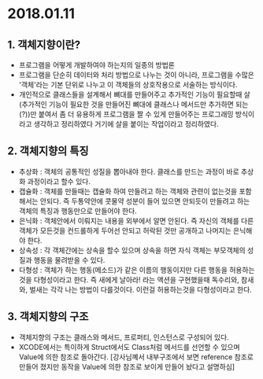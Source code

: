 # 2018.01.11

## 1. 객체지향이란?

- 프로그램을 어떻게 개발하여야 하는지의 일종의 방법론
- 프로그램을 단순히 데이터와 처리 방법으로 나누는 것이 아니라, 프로그램을 수많은 '객체'라는 기본 단위로 나누고 이 객체들의 상호작용으로 서술하는 방식이다.
- 개인적으로 클래스들을 설계해서 뼈대를 만들어주고 추가적인 기능이 필요할때 살(추가적인 기능이 필요한 것을 만들어진 뼈대에 클래스나 메서드만 추가하면 되는(?))만 붙여서 좀 더 유용하게 프로그램을 짤 수 있게 만들어주는 프로그래밍 방식이라고 생각하고 정리하였다 거기에 살을 붙이는 작업이라고 정리하였다.

## 2. 객체지향의 특징

- 추상화 : 객체의 공통적인 성질을 뽑아내야 한다. 클래스를 만드는 과정이 바로 추상화 과정이라고 할수 있다.
- 캡슐화 : 객체를 만들때는 캡슐화 하여 만들려고 하는 객체와 관련이 없는것을 포함해서는 안되다. 즉 두통약안에 콧물약 성분이 들어 있으면 안되듯이 만들려고 하는 객체의 특징과 행동만으로 만들어야 한다.
- 은닉화 : 객체안에서 이뤄지는 내용을 외부에서 알면 안된다. 즉 자신의 객체를 다른 객체가 모든것을 컨드롤하게 두어선 안되고 허락된 것만 공개하고 나머지는 은닉해야 한다.
- 상속성 : 각 객체간에는 상속을 할수 있으며 상속을 하면 자식 객체는 부모객체의 성질과 행동을 물려받을 수 있다.
- 다형성 : 객체가 하는 행동(메소드)가 같은 이름의 행동이지만 다른 행동을 허용하는것을 다형성이라고 한다. 즉 새에게 날아라! 라는 액션을 구현했을때 독수리와, 참새와, 벌새는 각각 나는 방법이 다를것이다. 이런걸 허용하는것을 다형성이라고 한다.

## 3. 객체지향의 구조

- 객체지향의 구조는 클래스와 메서드, 프로퍼티, 인스턴스로 구성되어 있다.
- XCODE에서는 특이하게 Struct에서도 Class처럼 메서드를 선언할 수 있으며 Value에 의한 참조로 돌아간다. [강사님꼐서 내부구조에서 보면 reference 참조로 만들어 졌지만 동작을 Value에 의한 참조로 보이게 만들어 놨다고 설명하심]